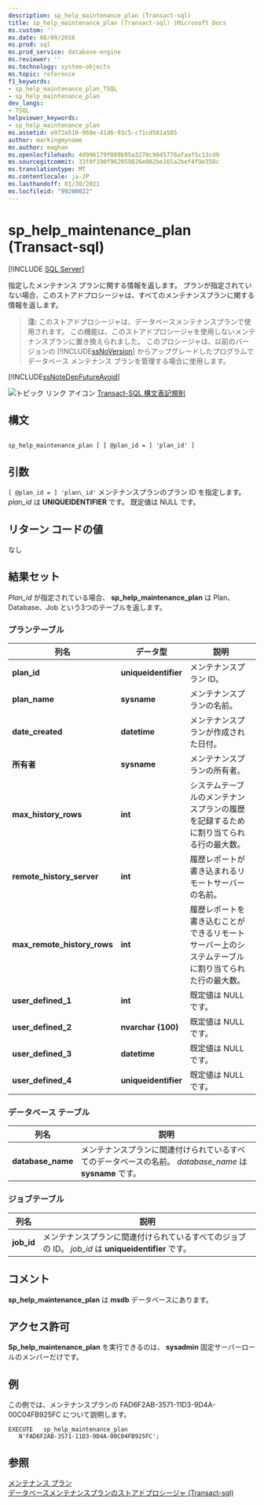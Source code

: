 ```yaml
---
description: sp_help_maintenance_plan (Transact-sql)
title: sp_help_maintenance_plan (Transact-sql) |Microsoft Docs
ms.custom: ''
ms.date: 08/09/2016
ms.prod: sql
ms.prod_service: database-engine
ms.reviewer: ''
ms.technology: system-objects
ms.topic: reference
f1_keywords:
- sp_help_maintenance_plan_TSQL
- sp_help_maintenance_plan
dev_langs:
- TSQL
helpviewer_keywords:
- sp_help_maintenance_plan
ms.assetid: e972a510-960e-41d6-93c5-c71cd581a585
author: markingmyname
ms.author: maghan
ms.openlocfilehash: 4d996179f089b95a3270c9045778afaaf5c13cd9
ms.sourcegitcommit: 33f0f190f962059826e002be165a2bef4f9e350c
ms.translationtype: MT
ms.contentlocale: ja-JP
ms.lasthandoff: 01/30/2021
ms.locfileid: "99200022"
---
```

# <a name="sp_help_maintenance_plan-transact-sql"></a>sp_help_maintenance_plan (Transact-sql)
[!INCLUDE [SQL Server](../../includes/applies-to-version/sqlserver.md)]

  指定したメンテナンス プランに関する情報を返します。 プランが指定されていない場合、このストアドプロシージャは、すべてのメンテナンスプランに関する情報を返します。  
  
> **注:** このストアドプロシージャは、データベースメンテナンスプランで使用されます。 この機能は、このストアドプロシージャを使用しないメンテナンスプランに置き換えられました。 このプロシージャは、以前のバージョンの [!INCLUDE[ssNoVersion](../../includes/ssnoversion-md.md)] からアップグレードしたプログラムでデータベース メンテナンス プランを管理する場合に使用します。  
  
 [!INCLUDE[ssNoteDepFutureAvoid](../../includes/ssnotedepfutureavoid-md.md)]  
  
  
 ![トピック リンク アイコン](../../database-engine/configure-windows/media/topic-link.gif "トピック リンク アイコン") [Transact-SQL 構文表記規則](../../t-sql/language-elements/transact-sql-syntax-conventions-transact-sql.md)  
  
## <a name="syntax"></a>構文  
  
```  
  
sp_help_maintenance_plan [ [ @plan_id = ] 'plan_id' ]  
```  
  
## <a name="arguments"></a>引数  
`[ @plan_id = ] 'plan\_id'` メンテナンスプランのプラン ID を指定します。 *plan_id* は **UNIQUEIDENTIFIER** です。 既定値は NULL です。  
  
## <a name="return-code-values"></a>リターン コードの値  
 なし  
  
## <a name="result-sets"></a>結果セット  
 *Plan_id* が指定されている場合、 **sp_help_maintenance_plan** は Plan、Database、Job という3つのテーブルを返します。  
  
### <a name="plan-table"></a>プランテーブル  
  
|列名|データ型|説明|  
|-----------------|---------------|-----------------|  
|**plan_id**|**uniqueidentifier**|メンテナンスプラン ID。|  
|**plan_name**|**sysname**|メンテナンスプランの名前。|  
|**date_created**|**datetime**|メンテナンスプランが作成された日付。|  
|**所有者**|**sysname**|メンテナンスプランの所有者。|  
|**max_history_rows**|**int**|システムテーブルのメンテナンスプランの履歴を記録するために割り当てられる行の最大数。|  
|**remote_history_server**|**int**|履歴レポートが書き込まれるリモートサーバーの名前。|  
|**max_remote_history_rows**|**int**|履歴レポートを書き込むことができるリモートサーバー上のシステムテーブルに割り当てられた行の最大数。|  
|**user_defined_1**|**int**|既定値は NULL です。|  
|**user_defined_2**|**nvarchar (100)**|既定値は NULL です。|  
|**user_defined_3**|**datetime**|既定値は NULL です。|  
|**user_defined_4**|**uniqueidentifier**|既定値は NULL です。|  
  
### <a name="database-table"></a>データベース テーブル  
  
|列名|説明|  
|-----------------|-----------------|  
|**database_name**|メンテナンスプランに関連付けられているすべてのデータベースの名前。 *database_name* は **sysname** です。|  
  
### <a name="job-table"></a>ジョブテーブル  
  
|列名|説明|  
|-----------------|-----------------|  
|**job_id**|メンテナンスプランに関連付けられているすべてのジョブの ID。 *job_id* は **uniqueidentifier** です。|  
  
## <a name="remarks"></a>コメント  
 **sp_help_maintenance_plan** は **msdb** データベースにあります。  
  
## <a name="permissions"></a>アクセス許可  
 **Sp_help_maintenance_plan** を実行できるのは、 **sysadmin** 固定サーバーロールのメンバーだけです。  
  
## <a name="examples"></a>例  
 この例では、メンテナンスプランの FAD6F2AB-3571-11D3-9D4A-00C04FB925FC について説明します。  
  
```  
EXECUTE   sp_help_maintenance_plan   
   N'FAD6F2AB-3571-11D3-9D4A-00C04FB925FC';  
```  
  
## <a name="see-also"></a>参照  
 [メンテナンス プラン](../../relational-databases/maintenance-plans/maintenance-plans.md)   
 [データベースメンテナンスプランのストアドプロシージャ &#40;Transact-sql&#41;](../../relational-databases/system-stored-procedures/database-maintenance-plan-stored-procedures-transact-sql.md)  
  
  
